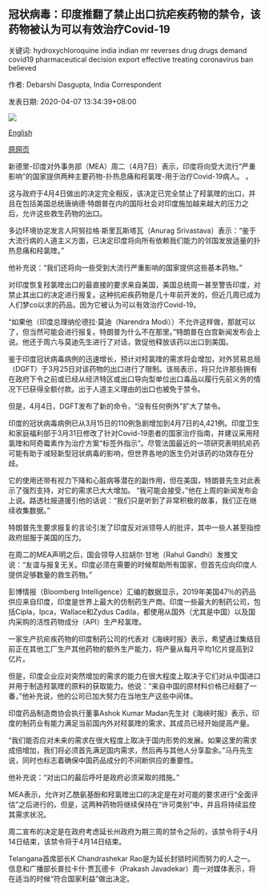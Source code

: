 ## 冠状病毒：印度推翻了禁止出口抗疟疾药物的禁令，该药物被认为可以有效治疗Covid-19

关键词: hydroxychloroquine india indian mr reverses drug drugs demand covid19 pharmaceutical decision export effective treating coronavirus ban believed

作者: Debarshi Dasgupta, India Correspondent

发表日期: 2020-04-07 13:34:39+08:00

![](https://www.straitstimes.com/sites/default/files/styles/x_large/public/articles/2020/04/07/rk_india-hydroxychloroquine_070420.jpg?itok=OrNQFHPf)

[English](Coronavirus%3A%20India%20reverses%20ban%20on%20export%20of%20anti-malaria%20drug%20believed%20to%20be%20effective%20in%20treating%20Covid-19.md)

[原网页](https://www.straitstimes.com/asia/south-asia/coronavirus-india-will-allow-some-exports-of-anti-malaria-drug-after-trump-appeal)

新德里-印度对外事务部（MEA）周二（4月7日）表示，印度将向受大流行“严重影响”的国家提供两种主要药物-扑热息痛和羟氯喹-用于治疗Covid-19病人。 。

这与政府于4月4日做出的决定完全相反，该决定已完全禁止了羟氯喹的出口，并且在包括美国总统唐纳德·特朗普在内的国际社会对印度施加越来越大的压力之后，允许这些救生药物的出口。

多边环境协定发言人阿努拉格·斯里瓦斯塔瓦（Anurag Srivastava）表示：“鉴于大流行病的人道主义方面，已决定印度将向所有依赖我们能力的邻国发放适量的扑热息痛和羟氯喹。”

他补充说：“我们还将向一些受到大流行严重影响的国家提供这些基本药物。”

对印度恢复羟氯喹出口的最直接的要求来自美国，美国总统周一甚至警告印度，对禁止其出口的决定进行报复。这种抗疟疾药物是几十年前开发的，但近几周已成为人们梦co以求的药品，因为它被认为可以有效治疗Covid-19。

“如果他（印度总理纳伦德拉·莫迪（Narendra Modi））不允许这样做，那就可以了，但当然可能会进行报复。特朗普为什么不在那里。”特朗普在白宫新闻发布会上说。他还于周六与莫迪先生进行了对话，敦促他释放该药以出口到美国。

鉴于印度冠状病毒病例的迅速增长，预计对羟氯喹的需求将会增加，对外贸易总局（DGFT）于3月25日对该药物的出口进行了限制。该局表示，将只允许那些拥有在政府下令之前或已经从经济特区或出口导向型单位出口毒品以履行先前义务的情况下已获得全额付款。出于人道主义理由的出口也被免于禁令。

但是，4月4日，DGFT发布了新的命令，“没有任何例外”扩大了禁令。

印度的冠状病毒病例已从3月15日的110例急剧增加到4月7日的4,421例。印度卫生和家庭福利部于3月31日修改了针对Covid-19患者的国家治疗指南，并建议采用羟氯喹和阿奇霉素作为治疗方案“标签外指示”。尽管法国最近的一项研究表明抗疟药可能有助于减轻新型冠状病毒的影响，但世界各地的医生仍对该药的功效存在分歧。

它的使用还带有视力下降和心脏病等潜在的副作用，但在美国，特朗普先生对此表示了强烈支持，对它的需求已大大增加。 “我可能会接受，”他在上周的新闻发布会上说。路透社报道援引他的话说：“我们只是听到了非常积极的故事，我们正在继续收集数据。”

特朗普先生要求报复的言论引发了印度反对派领导人的批评，其中一些人甚至指控政府屈服于美国的压力。

在周二的MEA声明之后，国会领​​导人拉胡尔·甘地（Rahul Gandhi）发推文说：“友谊与报复无关。印度必须在需要的时候帮助所有国家，但首先应向印度人提供足够数量的救生药物。”

彭博情报（Bloomberg Intelligence）汇编的数据显示，2019年美国47％的药品供应来自印度，印度是世界上最大的仿制药生产商。印度一些最大的制药公司，包括Cipla，Ipca，Wallace和Zydus Cadila，都使用从国外（尤其是中国）以及国内采购的活性药物成分（API）生产羟氯喹。

一家生产抗疟疾药物的印度制药公司的代表对《海峡时报》表示，希望通过集结目前正在其他工厂生产其他药物的额外生产能力，将产量从每月平均1亿片提高到2亿片。

但是，印度企业应对突然增加的需求的能力在很大程度上取决于它们对从中国进口并用于制造羟氯喹的原料的获取能力。他说：“来自中国的原材料价格已经翻了一番，”他补充说，他的公司已加大努力在当地生产这些中间体。

印度药品制造商协会执行董事Ashok Kumar Madan先生对《海峡时报》表示，印度的制药业有能力满足当前国内外对羟氯喹的需求，其成员已经开始提高产量。

“我们能否应对未来的需求在很大程度上取决于国内形势的发展。如果这里的需求成倍增加，我们将必须首先满足国内需求，然后再与其他人分享盈余。”马丹先生说，同时也标志着确保中国药品成分的不间断供应的重要性。

他补充说：“对出口的最后呼吁是政府必须采取的措施。”

MEA表示，允许对乙酰氨基酚和羟氯喹出口的决定是在对可能的要求进行“全面评估”之后进行的。但是，这两种药物将继续保持在“许可类别”中，并且将持续监控其需求状况。

周二宣布的决定是在政府考虑延长州政府为期三周的禁令之际的，该禁令将于4月14日结束，该禁令将于4月14日结束。

Telangana首席部长K Chandrashekar Rao是为延长封锁时间而努力的人之一。信息和广播部长普拉卡什·贾瓦德卡（Prakash Javadekar）周一对媒体表示，将在适当的时候“符合国家利益”做出决定。